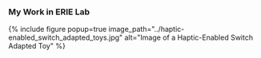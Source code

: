 <h3>My Work in ERIE Lab</h3>

{% include figure popup=true image_path="../haptic-enabled_switch_adapted_toys.jpg" alt="Image of a Haptic-Enabled Switch Adapted Toy" %}